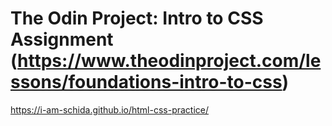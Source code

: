 # The Odin Project: Intro to CSS Assignment (https://www.theodinproject.com/lessons/foundations-intro-to-css)
https://i-am-schida.github.io/html-css-practice/
